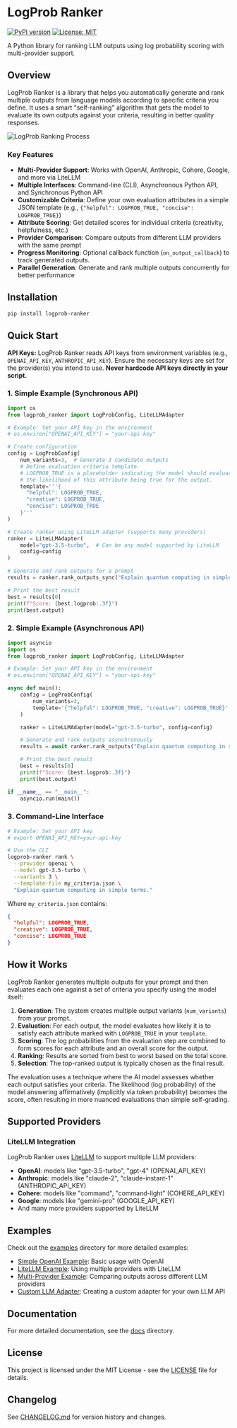 # LogProb Ranker

[![PyPI version](https://badge.fury.io/py/logprob-ranker.svg)](https://badge.fury.io/py/logprob-ranker) 
[![License: MIT](https://img.shields.io/badge/License-MIT-yellow.svg)](https://opensource.org/licenses/MIT)

A Python library for ranking LLM outputs using log probability scoring with multi-provider support.

## Overview

LogProb Ranker is a library that helps you automatically generate and rank multiple outputs from language models according to specific criteria you define. It uses a smart "self-ranking" algorithm that gets the model to evaluate its own outputs against your criteria, resulting in better quality responses.

![LogProb Ranking Process](https://github.com/tom-doerr/logprob-ranker/raw/main/docs/images/logprob-ranking.png)

### Key Features

- **Multi-Provider Support**: Works with OpenAI, Anthropic, Cohere, Google, and more via LiteLLM
- **Multiple Interfaces**: Command-line (CLI), Asynchronous Python API, and Synchronous Python API
- **Customizable Criteria**: Define your own evaluation attributes in a simple JSON template (e.g., `{"helpful": LOGPROB_TRUE, "concise": LOGPROB_TRUE}`)
- **Attribute Scoring**: Get detailed scores for individual criteria (creativity, helpfulness, etc.)
- **Provider Comparison**: Compare outputs from different LLM providers with the same prompt
- **Progress Monitoring**: Optional callback function (`on_output_callback`) to track generated outputs.
- **Parallel Generation**: Generate and rank multiple outputs concurrently for better performance

## Installation

```bash
pip install logprob-ranker
```

## Quick Start

**API Keys:** LogProb Ranker reads API keys from environment variables (e.g., `OPENAI_API_KEY`, `ANTHROPIC_API_KEY`). Ensure the necessary keys are set for the provider(s) you intend to use. **Never hardcode API keys directly in your script.**

### 1. Simple Example (Synchronous API)

```python
import os
from logprob_ranker import LogProbConfig, LiteLLMAdapter

# Example: Set your API key in the environment
# os.environ["OPENAI_API_KEY"] = "your-api-key"

# Create configuration
config = LogProbConfig(
    num_variants=3,  # Generate 3 candidate outputs
    # Define evaluation criteria template.
    # LOGPROB_TRUE is a placeholder indicating the model should evaluate
    # the likelihood of this attribute being true for the output.
    template='''{ 
      "helpful": LOGPROB_TRUE,
      "creative": LOGPROB_TRUE,
      "concise": LOGPROB_TRUE
    }'''
)

# Create ranker using LiteLLM adapter (supports many providers)
ranker = LiteLLMAdapter(
    model="gpt-3.5-turbo",  # Can be any model supported by LiteLLM
    config=config
)

# Generate and rank outputs for a prompt
results = ranker.rank_outputs_sync("Explain quantum computing in simple terms.")

# Print the best result
best = results[0]
print(f"Score: {best.logprob:.3f}")
print(best.output)
```

### 2. Simple Example (Asynchronous API)

```python
import asyncio
import os
from logprob_ranker import LogProbConfig, LiteLLMAdapter

# Example: Set your API key in the environment
# os.environ["OPENAI_API_KEY"] = "your-api-key"

async def main():
    config = LogProbConfig(
        num_variants=3,
        template='{"helpful": LOGPROB_TRUE, "creative": LOGPROB_TRUE}'
    )

    ranker = LiteLLMAdapter(model="gpt-3.5-turbo", config=config)

    # Generate and rank outputs asynchronously
    results = await ranker.rank_outputs("Explain quantum computing in simple terms.")

    # Print the best result
    best = results[0]
    print(f"Score: {best.logprob:.3f}")
    print(best.output)

if __name__ == "__main__":
    asyncio.run(main())

```

### 3. Command-Line Interface

```bash
# Example: Set your API key
# export OPENAI_API_KEY=your-api-key

# Use the CLI
logprob-ranker rank \
  --provider openai \
  --model gpt-3.5-turbo \
  --variants 3 \
  --template-file my_criteria.json \
  "Explain quantum computing in simple terms."
```

Where `my_criteria.json` contains:

```json
{
  "helpful": LOGPROB_TRUE,
  "creative": LOGPROB_TRUE,
  "concise": LOGPROB_TRUE
}
```

## How it Works

LogProb Ranker generates multiple outputs for your prompt and then evaluates each one against a set of criteria you specify using the model itself:

1. **Generation**: The system creates multiple output variants (`num_variants`) from your prompt.
2. **Evaluation**: For each output, the model evaluates how likely it is to satisfy each attribute marked with `LOGPROB_TRUE` in your `template`.
3. **Scoring**: The log probabilities from the evaluation step are combined to form scores for each attribute and an overall score for the output.
4. **Ranking**: Results are sorted from best to worst based on the total score.
5. **Selection**: The top-ranked output is typically chosen as the final result.

The evaluation uses a technique where the AI model assesses whether each output satisfies your criteria. The likelihood (log probability) of the model answering affirmatively (implicitly via token probability) becomes the score, often resulting in more nuanced evaluations than simple self-grading.

## Supported Providers

### LiteLLM Integration

LogProb Ranker uses [LiteLLM](https://github.com/BerriAI/litellm) to support multiple LLM providers:

- **OpenAI**: models like "gpt-3.5-turbo", "gpt-4" (OPENAI_API_KEY)
- **Anthropic**: models like "claude-2", "claude-instant-1" (ANTHROPIC_API_KEY)
- **Cohere**: models like "command", "command-light" (COHERE_API_KEY)
- **Google**: models like "gemini-pro" (GOOGLE_API_KEY)
- And many more providers supported by LiteLLM

## Examples

Check out the [examples](logprob_ranker/examples/) directory for more detailed examples:

- [Simple OpenAI Example](logprob_ranker/examples/simple_openai_example.py): Basic usage with OpenAI
- [LiteLLM Example](logprob_ranker/examples/litellm_example.py): Using multiple providers with LiteLLM
- [Multi-Provider Example](logprob_ranker/examples/multi_provider_example.py): Comparing outputs across different LLM providers
- [Custom LLM Adapter](logprob_ranker/examples/custom_llm_adapter.py): Creating a custom adapter for your own LLM API

## Documentation

For more detailed documentation, see the [docs](logprob_ranker/docs/) directory.

## License

This project is licensed under the MIT License - see the [LICENSE](logprob_ranker/LICENSE) file for details.

## Changelog

See [CHANGELOG.md](logprob_ranker/CHANGELOG.md) for version history and changes.